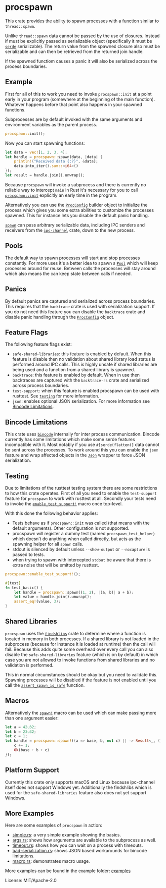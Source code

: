 # procspawn

This crate provides the ability to spawn processes with a function similar
to `thread::spawn`.

Unlike `thread::spawn` data cannot be passed by the use of closures.  Instead
if must be explicitly passed as serializable object (specifically it must be
[`serde`](https://serde.rs/) serializable).  The return value from the
spawned closure also must be serializable and can then be retrieved from
the returned join handle.

If the spawned functiom causes a panic it will also be serialized across
the process boundaries.

## Example

First for all of this to work you need to invoke `procspawn::init` at a
point early in your program (somewhere at the beginning of the main function).
Whatever happens before that point also happens in your spawned functions.

Subprocesses are by default invoked with the same arguments and environment
variables as the parent process.

```rust
procspawn::init();
```

Now you can start spawning functions:

```rust
let data = vec![1, 2, 3, 4];
let handle = procspawn::spawn(data, |data| {
    println!("Received data {:?}", &data);
    data.into_iter().sum::<i64>()
});
let result = handle.join().unwrap();
```

Because `procspawn` will invoke a subprocess and there is currently no
reliable way to intercept `main` in Rust it's necessary for you to call
[`procspawn::init`](https://docs.rs/procspawn/latest/procspawn/fn.init.html) explicitly an early time in the program.

Alternatively you can use the [`ProcConfig`](https://docs.rs/procspawn/latest/procspawn/struct.ProcConfig.html)
builder object to initialize the process which gives you some extra
abilities to customize the processes spawned.  This for instance lets you
disable the default panic handling.

[`spawn`](https://docs.rs/procspawn/latest/procspawn/fn.spawn.html) can pass arbitrary serializable data, including
IPC senders and receivers from the [`ipc-channel`](https://crates.io/crates/ipc-channel)
crate, down to the new process.

## Pools

The default way to spawn processes will start and stop processes constantly.
For more uses it's a better idea to spawn a [`Pool`](https://docs.rs/procspawn/latest/procspawn/struct.Pool.html)
which will keep processes around for reuse.  Between calls the processes
will stay around which also means the can keep state between calls if
needed.

## Panics

By default panics are captured and serialized across process boundaries.
This requires that the `backtrace` crate is used with serialization support.
If you do not need this feature you can disable the `backtrace` crate and
disable panic handling through the [`ProcConfig`](https://docs.rs/procspawn/latest/procspawn/struct.ProcConfig.html)
object.

## Feature Flags

The following feature flags exist:

* `safe-shared-libraries`: this feature is enabled by default.  When this
  feature is disable then no validation about shared library load status
  is performed around IPC calls.  This is highly unsafe if shared libraries
  are being used and a function from a shared library is spawned.
* `backtrace`: this feature is enabled by default.  When in use then
  backtraces are captured with the `backtrace-rs` crate and serialized
  across process boundaries.
* `test-support`: when this feature is enabled procspawn can be used
  with rusttest.  See [`testing`](https://docs.rs/procspawn/latest/procspawn/#testing) for more information.
* `json`: enables optional JSON serialization.  For more information see
  [Bincode Limitations](https://docs.rs/procspawn/latest/procspawn/#bincode-limitations).

## Bincode Limitations

This crate uses [`bincode`](https://github.com/servo/bincode) internally
for inter process communication.  Bincode currently has some limitations
which make some serde features incompatible with it.  Most notably if you
use `#[serde(flatten)]` data cannot be sent across the processes.  To
work around this you can enable the `json` feature and wrap affected objects
in the [`Json`](serde/struct.Json.html) wrapper to force JSON serialization.

## Testing

Due to limitations of the rusttest testing system there are some
restrictions to how this crate operates.  First of all you need to enable
the `test-support` feature for `procspawn` to work with rusttest at all.
Secondly your tests need to invoke the
[`enable_test_support!`](https://docs.rs/procspawn/latest/procspawn/macro.enable_test_support.html) macro once
top-level.

With this done the following behavior applies:

* Tests behave as if `procspawn::init` was called (that means with the
  default arguments).  Other configuration is not supported.
* procspawn will register a dummy test (named `procspawn_test_helper`)
  which doesn't do anything when called directly, but acts as the spawning
  helper for all `spawn` calls.
* stdout is silenced by default unless `--show-output` or `--nocapture`
  is passed to tests.
* when trying to spawn with intercepted `stdout` be aware that there is
  extra noise that will be emitted by rusttest.

```rust
procspawn::enable_test_support!();

#[test]
fn test_basic() {
    let handle = procspawn::spawn((1, 2), |(a, b)| a + b);
    let value = handle.join().unwrap();
    assert_eq!(value, 3);
}
```

## Shared Libraries

`procspawn` uses the [`findshlibs`](https://github.com/gimli-rs/findshlibs)
crate to determine where a function is located in memory in both processes.
If a shared library is not loaded in the subprocess (because for instance it
is loaded at runtime) then the call will fail.  Because this adds quite
some overhead over every call you can also disable the `safe-shared-libraries`
feature (which is on by default) in which case you are not allowed to
invoke functions from shared libraries and no validation is performed.

This in normal circumstances should be okay but you need to validate this.
Spawning processes will be disabled if the feature is not enabled until
you call the [`assert_spawn_is_safe`](https://docs.rs/procspawn/latest/procspawn/fn.assert_spawn_is_safe.html) function.

## Macros

Alternatively the [`spawn!`](https://docs.rs/procspawn/latest/procspawn/macro.spawn.html) macro can be used which can
make passing more than one argument easier:

```rust
let a = 42u32;
let b = 23u32;
let c = 1;
let handle = procspawn::spawn!((a => base, b, mut c) || -> Result<_, ()> {
    c += 1;
    Ok(base + b + c)
});
```

## Platform Support

Currently this crate only supports macOS and Linux because ipc-channel
itself does not support Windows yet.  Additionally the findshlibs which is
used for the `safe-shared-libraries` feature also does not yet support
Windows.

## More Examples

Here are some examples of `procspawn` in action:

* [simple.rs](https://github.com/mitsuhiko/procspawn/blob/master/examples/simple.rs):
  a very simple example showing the basics.
* [args.rs](https://github.com/mitsuhiko/procspawn/blob/master/examples/args.rs):
  shows how arguments are available to the subprocess as well.
* [timeout.rs](https://github.com/mitsuhiko/procspawn/blob/master/examples/timeout.rs):
  shows how you can wait on a process with timeouts.
* [bad-serialization.rs](https://github.com/mitsuhiko/procspawn/blob/master/examples/bad-serialization.rs):
  shows JSON based workarounds for bincode limitations.
* [macro.rs](https://github.com/mitsuhiko/procspawn/blob/master/examples/macro.rs):
  demonstrates macro usage.

More examples can be found in the example folder: [examples](https://github.com/mitsuhiko/procspawn/tree/master/examples)

License: MIT/Apache-2.0
